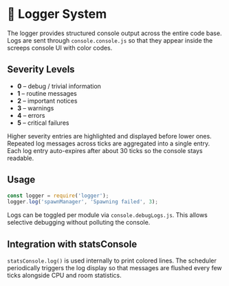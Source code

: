 # 📝 Logger System

The logger provides structured console output across the entire code base. Logs are sent through `console.console.js` so that they appear inside the screeps console UI with color codes.

## Severity Levels

- **0** – debug / trivial information
- **1** – routine messages
- **2** – important notices
- **3** – warnings
- **4** – errors
- **5** – critical failures

Higher severity entries are highlighted and displayed before lower ones. Repeated
log messages across ticks are aggregated into a single entry. Each log entry
auto-expires after about 30 ticks so the console stays readable.

## Usage

```javascript
const logger = require('logger');
logger.log('spawnManager', 'Spawning failed', 3);
```

Logs can be toggled per module via `console.debugLogs.js`. This allows selective debugging without polluting the console.

## Integration with statsConsole

`statsConsole.log()` is used internally to print colored lines. The scheduler periodically triggers the log display so that messages are flushed every few ticks alongside CPU and room statistics.
